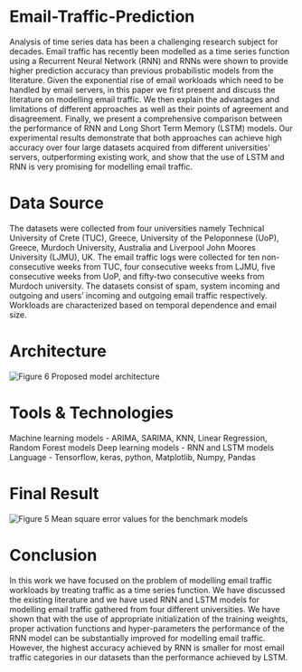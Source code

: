 # Email-Traffic-Prediction
Analysis of time series data has been a challenging research subject for decades. Email traffic has recently been modelled as a time series function using a Recurrent Neural Network (RNN) and RNNs were shown to provide higher prediction accuracy than previous probabilistic models from the literature. Given the exponential rise of email workloads which need to be handled by email servers, in this paper we first present and discuss the literature on modelling email traffic. We then explain the advantages and limitations of different approaches as well as their points of agreement and disagreement. Finally, we present a comprehensive comparison between the performance of RNN and Long Short Term Memory (LSTM) models. Our experimental results demonstrate that both approaches can achieve high accuracy over four large datasets acquired from different universities’ servers, outperforming existing work, and show that the use of LSTM and RNN is very promising for modelling email traffic. 
# Data Source
The datasets were collected from four universities namely Technical University of Crete (TUC), Greece, University of the Peloponnese (UoP), Greece, Murdoch University, Australia and Liverpool John Moores University (LJMU), UK. The email traffic logs were collected for ten non-consecutive weeks from TUC, four consecutive weeks from LJMU, five consecutive weeks from UoP, and fifty-two consecutive weeks from Murdoch university. The datasets consist of spam, system incoming and outgoing and users’ incoming and outgoing email traffic respectively. Workloads are characterized based on temporal dependence and email size. 
# Architecture
![Figure 6 Proposed model architecture](https://user-images.githubusercontent.com/38637722/179386227-fc112ac7-a601-49ca-80c1-29863b730ab6.jpg)
# Tools & Technologies
Machine learning models - ARIMA, SARIMA, KNN, Linear Regression, Random Forest models
Deep learning models - RNN and LSTM models
Language - Tensorflow, keras, python, Matplotlib, Numpy, Pandas
# Final Result
![Figure 5 Mean square error values for the benchmark models](https://user-images.githubusercontent.com/38637722/179386562-7c926ac3-8f45-4b4f-bb99-4a1c3e87b048.jpg)

# Conclusion
In this work we have focused on the problem of modelling email traffic workloads by treating traffic as a time series function. We have discussed the existing literature and we have used RNN and LSTM models for modelling email traffic gathered from four different universities. We have shown that with the use of appropriate initialization of the training weights, proper activation functions and hyper-parameters the performance of the RNN model can be substantially improved for modelling email traffic. However, the highest accuracy achieved by RNN is smaller for most email traffic categories in our datasets than the performance achieved by LSTM. 
